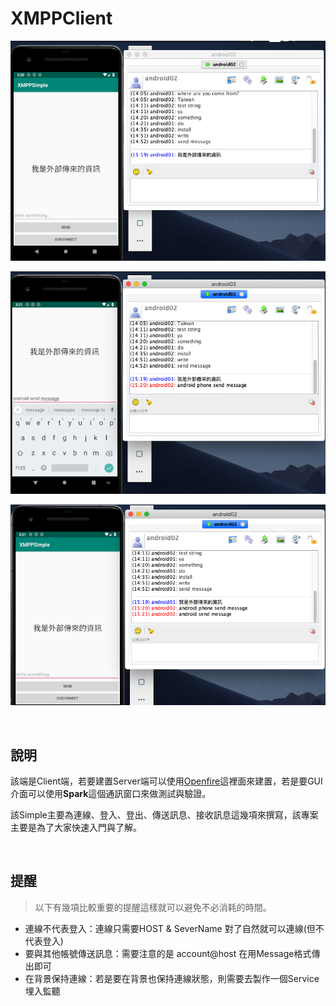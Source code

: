 # XMPPClient

![Spark -> Android](https://github.com/Neil2847/XMPPClient/blob/master/spark%20client%20to%20android%20client.png)

![Android -> Spark](https://github.com/Neil2847/XMPPClient/blob/master/android%20client%20to%20spark%20client%201.png)

![Android -> Spark](https://github.com/Neil2847/XMPPClient/blob/master/android%20client%20to%20spark%20client%202.png)

<br>

## 說明
該端是Client端，若要建置Server端可以使用[Openfire](https://www.igniterealtime.org/projects/openfire/)這裡面來建置，若是要GUI介面可以使用**Spark**這個通訊窗口來做測試與驗證。

該Simple主要為連線、登入、登出、傳送訊息、接收訊息這幾項來撰寫，該專案主要是為了大家快速入門與了解。

<br>

## 提醒
> 以下有幾項比較重要的提醒這樣就可以避免不必消耗的時間。

- 連線不代表登入：連線只需要HOST & SeverName 對了自然就可以連線(但不代表登入)
- 要與其他帳號傳送訊息：需要注意的是 account@host 在用Message格式傳出即可
- 在背景保持連線：若是要在背景也保持連線狀態，則需要去製作一個Service埋入監聽
